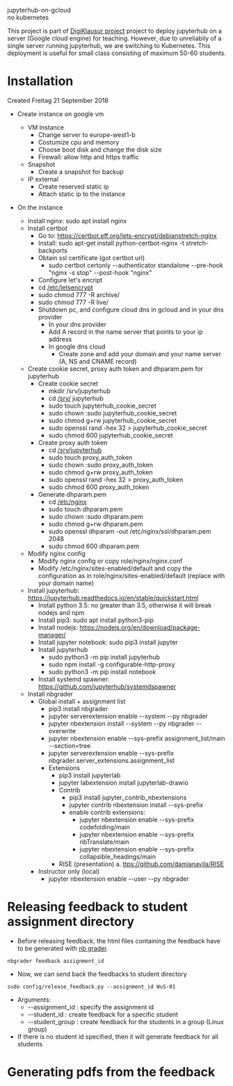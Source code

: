 jupyterhub-on-gcloud <br>
no kubernetes

This project is part of [DigiKlausur project](https://github.com/DigiKlausur/jupyterhub-on-gcloud) project to deploy jupyterhub on a server (Google cloud engine) for teaching.
However, due to unreliabily of a single server running jupyterhub, we are switching to Kubernetes.
This deployment is useful for small class consisting of maximum 50-60 students.

Installation
============
Created Freitag 21 September 2018


* Create instance on google vm
  * VM Instance
    * Change server to europe-west1-b
    * Costumize cpu and memory
    * Choose boot disk and change the disk size
    * Firewall: allow http and https traffic
  * Snapshot
    * Create a snapshot for backup
  * IP external
    * Create reserved static ip
    * Attach static ip to the instance

* On the instance
  * Install nginx: sudo apt install nginx
  * Install certbot
    * Go to: <https://certbot.eff.org/lets-encrypt/debianstretch-nginx>
    * Install: sudo apt-get install python-certbot-nginx -t stretch-backports
    * Obtain ssl certificate (got certbot url)
        * sudo certbot certonly --authenticator standalone --pre-hook "nginx -s stop" --post-hook "nginx"
	* Configure let's encript
	* cd [/etc/letsencrypt](file:///etc/letsencrypt)
	* sudo chmod 777 -R archive/
	* sudo chmod 777 -R live/
    * Shutdown pc, and configure cloud dns in gcloud and in your dns provider
      * In your dns provider
      * Add A record in the name server that points to your ip address
      * In google dns cloud
        * Create zone and add your domain and your name server (A, NS and CNAME record)
  * Create cookie secret, proxy auth token and dhparam.pem for jupyterhub 
    * Create cookie secret
		* mkdir /srv/jupyterhub
		* cd [/srv/](file:///srv) jupyterhub
		* sudo touch jupyterhub_cookie_secret
		* sudo chown :sudo jupyterhub_cookie_secret
		* sudo chmod g+rw jupyterhub_cookie_secret
		* sudo openssl rand -hex 32 > jupyterhub_cookie_secret
		* sudo chmod 600 jupyterhub_cookie_secret
    * Create proxy auth token
		* cd [/srv/jupyterhub](file:///srv/jupyterhub)
		* sudo touch proxy_auth_token
		* sudo chown :sudo proxy_auth_token
		* sudo chmod g+rw proxy_auth_token
		* sudo openssl rand -hex 32 > proxy_auth_token
		* sudo chmod 600 proxy_auth_token
    * Generate dhparam.pem 
		* cd [/etc/nginx](file:///etc/nginx)
		* sudo touch dhparam.pem
		* sudo chown :sudo dhparam.pem
		* sudo chmod g+rw dhparam.pem
		* sudo openssl dhparam -out /etc/nginx/ssl/dhparam.pem 2048
		* sudo chmod 600 dhparam.pem
  * Modify nginx config
    * Modify nginx config or copy role/nginx/nginx.conf
    * Modify /etc/nginx/sites-enabled/default and copy the configuration as in role/nginx/sites-enabled/default (replace with your domain name)
  * Install jupyterhub: <https://jupyterhub.readthedocs.io/en/stable/quickstart.html>
    * Install python 3.5: no greater than 3.5, otherwise it will break nodejs and npm
    * Install pip3: sudo apt install python3-pip
    * Install nodejs: <https://nodejs.org/en/download/package-manager/>
    * Install jupyter notebook: sudo pip3 install jupyter
    * Install jupyterhub
		* sudo python3 -m pip install jupyterhub
		* sudo npm install -g configurable-http-proxy
		* sudo python3 -m pip install notebook
    * Install systemd spawner: <https://github.com/jupyterhub/systemdspawner>
  * Install nbgrader
	* Global install  + assignment list
		* pip3 install nbgrader
		* jupyter serverextension enable --system --py nbgrader
		* jupyter nbextension install --system --py nbgrader --overwrite
		* jupyter nbextension enable --sys-prefix assignment_list/main --section=tree
		* jupyter serverextension enable --sys-prefix nbgrader.server_extensions.assignment_list
		* Extensions
			* pip3 install jupyterlab
			* jupyter labextension install jupyterlab-drawio
			* Contrib
				* pip3 install jupyter_contrib_nbextensions
				* jupyter contrib nbextension install --sys-prefix
				* enable contrib extensions:
					* jupyter nbextension enable --sys-prefix codefolding/main
					* jupyter nbextension enable --sys-prefix nbTranslate/main 
					* jupyter nbextension enable --sys-prefix collapsible_headings/main
			* RISE (presentation)
				a. <ttps://github.com/damianavila/RISE>
	* Instructor only (local)
		* jupyter nbextension enable --user --py nbgrader


Releasing feedback to student assignment directory
=============
* Before releasing feedback, the html files containing the feedback have to be generated with [nb grader](https://nbgrader.readthedocs.io/en/0.2.x/user_guide/06_returning_feedback.html).
```
nbgrader feedback assignment_id
```
* Now, we can send back the feedbacks to student directory
```
sudo config/release_feedback.py --assignment_id WuS-01
```
* Arguments:
  * --assignment_id : specify the assignment id
  * --student_id : create feedback for a specific student
  * --student_group : create feedback for the students in a group (Linux group)
* If there is no student id specified, then it will generate feedback for all students

Generating pdfs from the feedback
=============

